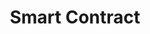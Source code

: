 ---
layout: posts_by_category
categories: smartcontract
title: Smart Contract
permalink: /category/smartcontract
---